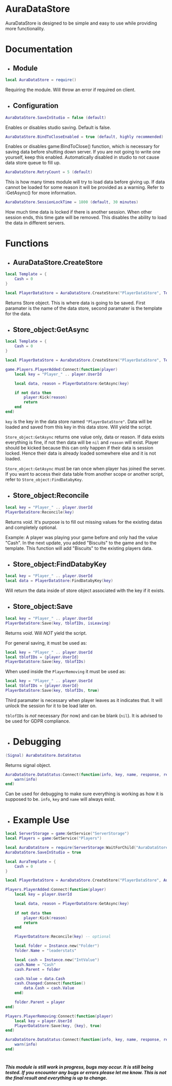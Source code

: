 # AuraDataStore

AuraDataStore is designed to be simple and easy to use while providing more functionality.

# Documentation

- ## Module

```lua
local AuraDataStore = require()
```

Requiring the module. Will throw an error if required on client.

- ## Configuration

```lua
AuraDataStore.SaveInStudio = false (default)
```

Enables or disables studio saving. Default is false.

```lua
AuraDataStore.BindToCloseEnabled = true (default, highly recommended)
```

Enables or disables game:BindToClose() function, which is necessary for saving data before shutting down server. If you are not going to write one yourself, keep this enabled. Automatically disabled in studio to not cause data store queue to fill up.

```lua
AuraDataStore.RetryCount = 5 (default)
```

This is how many times module will try to load data before giving up. If data cannot be loaded for some reason it will be provided as a warning. Refer to :GetAsync() for more information.

```lua
AuraDataStore.SessionLockTime = 1800 (default, 30 minutes)
```

How much time data is locked if there is another session. When other session ends, this time gate will be removed. This disables the ability to load the data in different servers.

# Functions

- ## AuraDataStore.CreateStore

```lua
local Template = {
    Cash = 0
}

local PlayerDataStore = AuraDataStore.CreateStore("PlayerDataStore", Template)
```

Returns Store object. This is where data is going to be saved. First paramater is the name of the data store, second paramater is the template for the data.

- ## Store_object:GetAsync

```lua
local Template = {
    Cash = 0
}

local PlayerDataStore = AuraDataStore.CreateStore("PlayerDataStore", Template)

game.Players.PlayerAdded:Connect(function(player)
    local key = "Player_" .. player.UserId

    local data, reason = PlayerDataStore:GetAsync(key)

    if not data then
        player:Kick(reason)
        return
    end
end)
```

```key``` is the key in the data store named ```"PlayerDataStore"```. Data will be loaded and saved from this key in this data store. Will yield the script.

```Store_object:GetAsync``` returns one value only, data or reason. If data exists everything is fine, if not then data will be ```nil``` and ```reason``` will exist. Player should be kicked because this can only happen if their data is session locked. Hence their data is already loaded somewhere else and it is not loaded.

```Store_object:GetAsync``` must be ran once when player has joined the server. If you want to access their data table from another scope or another script, refer to ```Store_object:FindDatabyKey```.

- ## Store_object:Reconcile

```lua
local key = "Player_" .. player.UserId
PlayerDataStore:Reconcile(key)
```

Returns *void*. It's purpose is to fill out missing values for the existing datas and completely optional.

Example: A player was playing your game before and only had the value "Cash". In the next update, you added "Biscuits" to the game and to the template. This function will add "Biscuits" to the existing players data.

- ## Store_object:FindDatabyKey
```lua
local key = "Player_" .. player.UserId
local data = PlayerDataStore:FindDatabyKey(key)
```
Will return the data inside of store object associated with the key if it exists.


- ## Store_object:Save

```lua
local key = "Player_" .. player.UserId
PlayerDataStore:Save(key, tblofIDs, isLeaving)
```

Returns *void*. Will *NOT* yield the script.

For general saving, it must be used as:

```lua
local key = "Player_" .. player.UserId
local tblofIDs = {player.UserId}
PlayerDataStore:Save(key, tblofIDs)
```

When used inside the ```PlayerRemoving``` it must be used as:

```lua
local key = "Player_" .. player.UserId
local tblofIDs = {player.UserId}
PlayerDataStore:Save(key, tblofIDs, true)
```

Third paramater is necessary when player leaves as it indicates that. It will unlock the session for it to be load later on.

```tblofIDs``` is *not* necessary (for now) and can be blank (```nil```). It is advised to be used for GDPR compliance.

- # Debugging

```lua
(Signal) AuraDataStore.DataStatus
```

Returns signal object.

```lua
AuraDataStore.DataStatus:Connect(function(info, key, name, response, retries, sessionLockCooldown)
    warn(info)
end)
```

Can be used for debugging to make sure everything is working as how it is supposed to be. ```info```, ```key``` and ```name``` will always exist.

- # Example Use

```lua
local ServerStorage = game:GetService("ServerStorage")
local Players = game:GetService("Players")

local AuraDataStore = require(ServerStorage:WaitForChild("AuraDataStore"))
AuraDataStore.SaveInStudio = true

local AuraTemplate = {
    Cash = 0
}

local PlayerDataStore = AuraDataStore.CreateStore("PlayerDataStore", AuraTemplate)

Players.PlayerAdded:Connect(function(player)
    local key = player.UserId

    local data, reason = PlayerDataStore:GetAsync(key)
    
    if not data then
        player:Kick(reason)
        return
    end

    PlayerDataStore:Reconcile(key) -- optional

    local folder = Instance.new("Folder")
    folder.Name = "leaderstats"

    local cash = Instance.new("IntValue")
    cash.Name = "Cash"
    cash.Parent = folder

    cash.Value = data.Cash
    cash.Changed:Connect(function()
        data.Cash = cash.Value
    end)

    folder.Parent = player
end)

Players.PlayerRemoving:Connect(function(player)
    local key = player.UserId
    PlayerDataStore:Save(key, {key}, true)
end)

AuraDataStore.DataStatus:Connect(function(info, key, name, response, retries, sessionLockCooldown)
    warn(info)
end)
```
#
***This module is still work in progress, bugs may occur. It is still being tested. If you encounter any bugs or errors please let me know. This is not the final result and everything is up to change.***